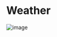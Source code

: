 # Weather
![image](https://github.com/user-attachments/assets/448c586d-23c5-41cc-918c-2747552a1a3e)
